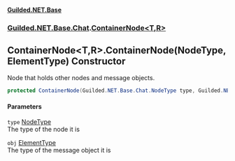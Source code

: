 
#### [Guilded.NET.Base](Guilded_NET_Base 'Guilded_NET_Base')
### [Guilded.NET.Base.Chat](Guilded_NET_Base#Guilded_NET_Base_Chat 'Guilded.NET.Base.Chat').[ContainerNode&lt;T,R&gt;](ContainerNode_T_R_ 'Guilded.NET.Base.Chat.ContainerNode&lt;T,R&gt;')
## ContainerNode&lt;T,R&gt;.ContainerNode(NodeType, ElementType) Constructor
Node that holds other nodes and message objects.  
```csharp
protected ContainerNode(Guilded.NET.Base.Chat.NodeType type, Guilded.NET.Base.Chat.ElementType obj=Guilded.NET.Base.Chat.ElementType.Block);
```

#### Parameters
<a name='Guilded_NET_Base_Chat_ContainerNode_T_R__ContainerNode(Guilded_NET_Base_Chat_NodeType_Guilded_NET_Base_Chat_ElementType)_type'></a>
`type` [NodeType](NodeType 'Guilded.NET.Base.Chat.NodeType')  
The type of the node it is
  
<a name='Guilded_NET_Base_Chat_ContainerNode_T_R__ContainerNode(Guilded_NET_Base_Chat_NodeType_Guilded_NET_Base_Chat_ElementType)_obj'></a>
`obj` [ElementType](ElementType 'Guilded.NET.Base.Chat.ElementType')  
The type of the message object it is
  

